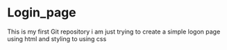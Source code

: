 # Login_page
This is my first Git repository
i am just trying to create a simple logon page using html and styling to using css
